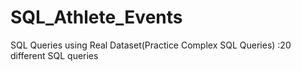 # SQL_Athlete_Events
 SQL Queries using Real Dataset(Practice Complex SQL Queries) :20 different SQL queries
